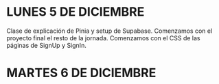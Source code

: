 # LUNES 5 DE DICIEMBRE

Clase de explicación de Pinia y setup de Supabase. Comenzamos con el proyecto final el resto de la jornada. Comenzamos con el CSS de las páginas de SignUp y SignIn.

# MARTES 6 DE DICIEMBRE


